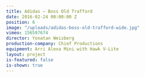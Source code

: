 ```yaml
---
title: Adidas — Boss Old Trafford
date: 2016-02-24 00:00:00 Z
position: 6
image: "/uploads/adidas-boss-old-trafford-wide.jpg"
vimeo: 156597674
director: Yonatan Weisberg
production-company: Chief Productions
equipment: Arri Alexa Mini with Hawk V-Lite
layout: project
is-featured: false
is-shown: true
---
```


